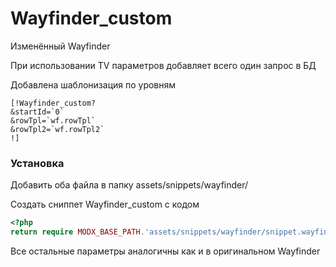 # Wayfinder_custom
Изменённый Wayfinder

При использовании TV параметров добавляет всего один запрос в БД

Добавлена шаблонизация по уровням

```code
[!Wayfinder_custom?
&startId=`0`
&rowTpl=`wf.rowTpl`
&rowTpl2=`wf.rowTpl2`
!]
```

### Установка
Добавить оба файла в папку assets/snippets/wayfinder/

Создать сниппет Wayfinder_custom
с кодом
```php
<?php
return require MODX_BASE_PATH.'assets/snippets/wayfinder/snippet.wayfinder_custom.php';
```

Все остальные параметры аналогичны как и в оригинальном Wayfinder
